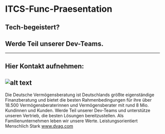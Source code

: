 # ITCS-Func-Praesentation
## Tech-begeistert?
## Werde Teil unserer Dev-Teams.
---------------------------------------------------------------------------------------------------------------------------------------
## Hier Kontakt aufnehmen:
![alt text](https://stfuncitcsgolanent01.blob.core.windows.net/bilder/jobQR.png)
---------------------------------------------------------------------------------------------------------------------------------------
Die Deutsche Vermögensberatung ist Deutschlands größte eigenständige Finanzberatung und bietet die besten
Rahmenbedingungen für ihre über 18.500 Vermögensberaterinnen und Vermögensberater mit rund 8 Mio. Kundinnen und Kunden.
Werde Teil unserer Dev-Teams und unterstütze unseren Vertrieb, die besten Lösungen bereitzustellen.
Als Familienunternehmen leben wir unsere Werte.
Leistungsorientiert
Menschlich
Stark
www.dvag.com
